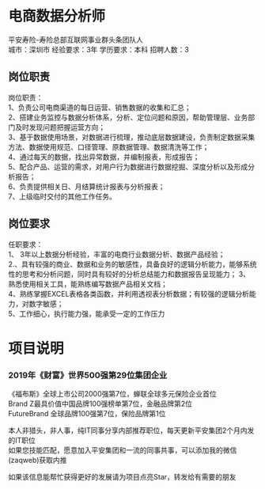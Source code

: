 # 电商数据分析师
平安寿险-寿险总部互联网事业群头条团队人  
城市：深圳市 经验要求：3年 学历要求：本科  招聘人数：3

## 岗位职责
岗位职责：    
1、负责公司电商渠道的每日运营、销售数据的收集和汇总；    
2、搭建业务监控与数据分析体系，分析、定位问题和原因，帮助管理层、业务部门及时发现问题把握运营方向；    
3、基于数据使用场景，对数据进行梳理，推动底层数据建设，负责制定数据采集方法、数据使用规范、口径管理、原数据管理、数据清洗等工作；    
4、通过每天的数据，找出异常数据，并编制报表，形成报告；    
5、配合产品、运营的需求，对用户行为数据进行数据挖掘、深度分析以及形成分析报告；    
6、负责提供相关日、月结算统计报表与分析报表；    
7、上级临时交付的其他工作任务。

## 岗位要求
任职要求：    
1、 3年以上数据分析经验，丰富的电商行业数据分析、数据产品经验；    
2.、具有较强的商业、数据和业务的敏感性，具备良好的逻辑分析能力，能够系统性的思考和分析问题，同时具有较好的分析总结能力和数据报告呈现能力； 3、 熟悉使用相关工具，能熟练编写数据产品相关文档；    
4、熟练掌握EXCEL表格各类函数，并利用透视表分析数据；有较强的逻辑分析能力，对数字敏感；    
5、工作细心，执行能力强，能承受一定的工作压力

# 项目说明

### 2019年《财富》世界500强第29位集团企业
《福布斯》全球上市公司2000强第7位，蝉联全球多元保险企业首位  
Brand Z最具价值中国品牌100强榜单第7位，金融品牌第2位  
FutureBrand 全球品牌100强第7位，保险品牌第1位

本人非猎头，非人事，纯IT同事分享内部推荐职位，每天更新平安集团2个月内发的IT职位  
如果您技能匹配，愿意加入平安集团和一流的同事共事，可以添加我的微信(zaqweb)获取内推 

如果该信息能帮忙获得更好的发展请为项目点亮Star，转发给有需要的朋友




